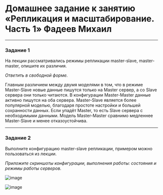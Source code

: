 # Домашнее задание к занятию «Репликация и масштабирование. Часть 1» Фадеев Михаил

---

### Задание 1

На лекции рассматривались режимы репликации master-slave, master-master, опишите их различия.

*Ответить в свободной форме.*

Главным различием между двумя моделями в том, что в режиме Master-Slave новые данные пишутся только на Master сервер, а со Slave сервера они только читаются. В конфигурации Master-Master данные активно пишутся на оба сервера. Master-Slave является более популярной моделью, благодаря простоте настройки и большей сохранности данных. Если упадёт Master, то есть Slave сервера с необходимыми данными. Модель Master-Master сравнимо медленнее Master-Slave и менее отказоустойчива.

---

### Задание 2

Выполните конфигурацию master-slave репликации, примером можно пользоваться из лекции.

*Приложите скриншоты конфигурации, выполнения работы: состояния и режимы работы серверов.*

![image](https://github.com/FadMikhail/Replication_and_scaling_1/assets/132131230/3b2d22d6-b895-4506-a0c4-2d792a05b00d)

![image](https://github.com/FadMikhail/Replication_and_scaling_1/assets/132131230/f25caf75-2145-4313-929f-071353280f4a)


